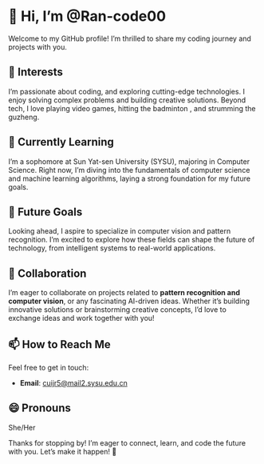 # 👋 Hi, I’m @Ran-code00
Welcome to my GitHub profile! I’m thrilled to share my coding journey and projects with you.

## 👀 Interests
I’m passionate about coding, and exploring cutting-edge technologies. I enjoy solving complex problems and building creative solutions. Beyond tech, I love playing video games, hitting the badminton , and strumming the guzheng.

## 🌱 Currently Learning
I’m a sophomore at Sun Yat-sen University (SYSU), majoring in Computer Science. Right now, I’m diving into the fundamentals of computer science and machine learning algorithms, laying a strong foundation for my future goals.

## 🔮 Future Goals
Looking ahead, I aspire to specialize in computer vision and pattern recognition. I’m excited to explore how these fields can shape the future of technology, from intelligent systems to real-world applications.

## 💞️ Collaboration
I’m eager to collaborate on projects related to **pattern recognition and computer vision**, or any fascinating AI-driven ideas. Whether it’s building innovative solutions or brainstorming creative concepts, I’d love to exchange ideas and work together with you!

## 📫 How to Reach Me
Feel free to get in touch:
- **Email**: cuijr5@mail2.sysu.edu.cn

## 😄 Pronouns
She/Her

Thanks for stopping by! I’m eager to connect, learn, and code the future with you. Let’s make it happen! 🚀
